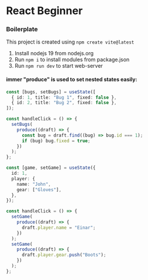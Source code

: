 # React Beginner

### Boilerplate

This project is created using `npm create vite@latest`

1. Install nodejs 19 from nodejs.org
2. Run `npm i` to install modules from package.json
3. Run `npm run dev` to start web-server

#### immer "produce" is used to set nested states easily:

```typescript
const [bugs, setBugs] = useState([
  { id: 1, title: "Bug 1", fixed: false },
  { id: 2, title: "Bug 2", fixed: false },
]);

const handleClick = () => {
  setBugs(
    produce((draft) => {
      const bug = draft.find((bug) => bug.id === 1);
      if (bug) bug.fixed = true;
    })
  );
};
```

```typescript
const [game, setGame] = useState({
  id: 1,
  player: {
    name: "John",
    gear: ["Gloves"],
  },
});

const handleClick = () => {
  setGame(
    produce((draft) => {
      draft.player.name = "Einar";
    })
  );
  setGame(
    produce((draft) => {
      draft.player.gear.push("Boots");
    })
  );
};
```
